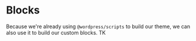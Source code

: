 # Blocks

Because we're already using `@wordpress/scripts` to build our theme, we can also use it to build our custom blocks. TK